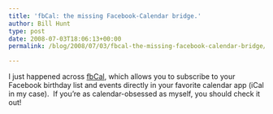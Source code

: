 ```yaml
---
title: 'fbCal: the missing Facebook-Calendar bridge.'
author: Bill Hunt
type: post
date: 2008-07-03T18:06:13+00:00
permalink: /blog/2008/07/03/fbcal-the-missing-facebook-calendar-bridge/

---
```

I just happened across <a href="http://www.fbcal.com/" title="fbCal" target="_blank">fbCal</a>, which allows you to subscribe to your Facebook birthday list and events directly in your favorite calendar app (iCal in my case).  If you&#8217;re as calendar-obsessed as myself, you should check it out!